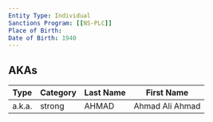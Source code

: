 ```yaml
---
Entity Type: Individual
Sanctions Program: [[NS-PLC]]
Place of Birth: 
Date of Birth: 1940
---
```



## AKAs
| Type | Category | Last Name | First Name |
|------|----------|-----------|------------|
| a.k.a. | strong | AHMAD | Ahmad Ali Ahmad |

